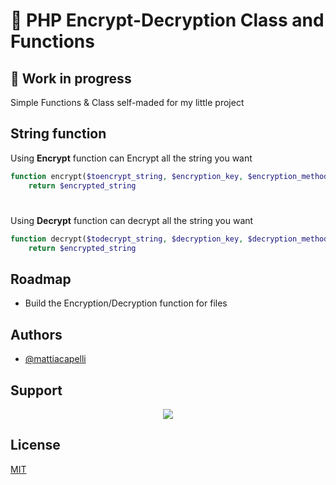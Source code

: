 # 🔐 PHP Encrypt-Decryption Class and Functions
## 🚧 Work in progress
Simple Functions & Class self-maded for my little project


## String function

Using **Encrypt** function can Encrypt all the string you want
```php
function encrypt($toencrypt_string, $encryption_key, $encryption_method)
    return $encrypted_string
```
#
Using **Decrypt** function can decrypt all the string you want
```php
function decrypt($todecrypt_string, $decryption_key, $decryption_method)
    return $encrypted_string
```


## Roadmap

- Build the Encryption/Decryption function for files


## Authors

- [@mattiacapelli](https://www.github.com/mattiacapelli)

## Support
<div align="center">
            <a href="https://www.buymeacoffee.com/mattiacapelli" target="_blank" style="display: inline-block;">
                <img
                    src="https://img.shields.io/badge/Donate-Buy%20Me%20A%20Coffee-orange.svg?style=flat-square&logo=buymeacoffee" 
                    align="center"
                />
            </a></div>


## License

[MIT](https://github.com/mattiacapelli/split-your-receipt/blob/main/LICENSE)


